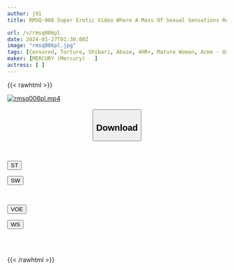 ```yaml
---
author: j91
title: RMSQ-006 Super Erotic Video Where A Mass Of Sexual Sensations Reveals The Whites Of Their Eyes And Faints! Lusty Mature Slut Meat Fukyou Gallery SUPERLATIVE ECSTASY FILE

url: /v/rmsq006pl
date: 2024-01-27T01:30:00Z
image: "rmsq006pl.jpg"
tags: [Censored, Torture, Shibari, Abuse, 4HR+, Mature Woman, Acme · Orgasm	]
maker: [MERCURY (Mercury)   ]
actress: [ ]
---
```



{{< rawhtml >}}

<div class="video" data-videoid="lOmPewZ4OMH7yjo">
    <a href="javascript:;">
        <img src="/v/rmsq006pl/rmsq006pl.jpg" width="WIDTH" height="HEIGHT" alt="rmsq006pl.mp4" loading="lazy">
    </a>
</div>

<script type="text/javascript" src="https://j91.asia/asset/on-demand-st.js"></script>

<br>
  <link rel="stylesheet" href="https://j91.asia/asset/bs5.css">
  
  <center>
  <button class="btn btn-primary" type="button" data-bs-toggle="collapse" data-bs-target=".multi-collapse" aria-expanded="false" aria-controls="multiCollapseExample1 multiCollapseExample2"><h2>Download</h2></button></center>
</p>
<div class="row">
  <div class="col">
    <div class="collapse multi-collapse" id="multiCollapseExample1">
      <div class="card card-body">
	      	      <br>
<div class="buttons">  
<p><a href="https://streamtape.to/v/lOmPewZ4OMH7yjo" target="_blank"><button class="btn-hover color-3"><i class="fa fa-download"></i> ST</button></a></p>
<p><a href="https://flaswish.com/6q068h2a8o50" target="_blank"><button class="btn-hover color-2"><i class="fa fa-download"></i> SW</button></a></p></div>
    </div>
  </div>
</div>
  <div class="col">
    <div class="collapse multi-collapse" id="multiCollapseExample2">
      <div class="card card-body">
	      <br>
<div class="buttons">
<p><a href="https://voe.sx/2ndp9yyahf6c" target="_blank"><button class="btn-hover color-9"><i class="fa fa-download"></i> VOE</button></a></p>
<p><a href="https://wolfstream.tv/nqb7ot9aab63" target="_blank"><button class="btn-hover color-8"><i class="fa fa-download"></i> WS</button></a></p></div>
<br><br>
      </div>
    </div>
  </div>
</div>

{{< /rawhtml >}}